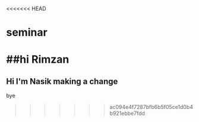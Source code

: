 <<<<<<< HEAD
# seminar

##hi Rimzan
=======


## Hi I'm Nasik making a change
bye
>>>>>>> ac094e4f7287bfb6b5f05ce1d0b4b921ebbe7fdd
